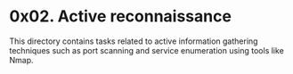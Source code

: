 # 0x02. Active reconnaissance

This directory contains tasks related to active information gathering techniques such as port scanning and service enumeration using tools like Nmap.
